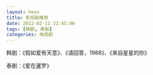 ```yaml
---
layout: hexo
title: 影视剧推荐
date: 2022-02-11 22:45:06
tags: [韩剧, 泰剧]
categories: 电视剧
---
```

韩剧：《假如爱有天意》、《请回答，1988》、《来自星星的你》

泰剧：《爱在暹罗》